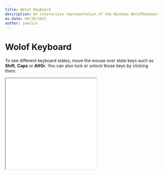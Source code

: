 ```yaml
---
title: Wolof Keyboard
description: An interactive representation of the Windows WolofKeyboard. To see different keyboard states, click or move the mouse over the state keys.
ms.date: 04/26/2021
author: jowilco
---
```


# Wolof Keyboard

To see different keyboard states, move the mouse over state keys such as **Shift**, **Caps** or **AltGr**. You can also lock or unlock those keys by clicking them.

<iframe src="kbdwol.html" height="300"></iframe>
